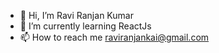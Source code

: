 - 👋 Hi, I’m Ravi Ranjan Kumar
- 🌱 I’m currently learning ReactJs
- 📫 How to reach me raviranjankai@gmail.com

<!---
Raviranjanki/Raviranjanki is a ✨ special ✨ repository because its `README.md` (this file) appears on your GitHub profile.
You can click the Preview link to take a look at your changes.
--->
